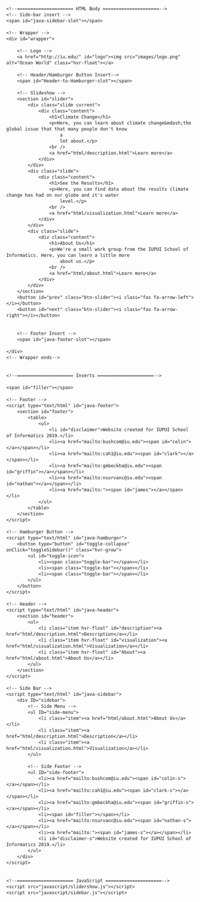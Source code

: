 <!DOCTYPE html>
<html lang="en">

<head>
    <meta charset="UTF-8">
    <meta name="viewport" content="width=device-width, initial-scale=1.0">
    <meta http-equiv="X-UA-Compatible" content="ie=edge">
    <title>Ocean World</title>
    <script src="https://kit.fontawesome.com/bd1924c9a2.js" crossorigin="anonymous"></script>
    <link rel="stylesheet" href="css/style-index.css">
    <link rel="stylesheet" href="css/hover.css">
</head>

<body>


    <!--===================== HTML Body =====================-->
    <!-- Side-bar insert -->
    <span id="java-sidebar-slot"></span>

    <!-- Wrapper -->
    <div id="wrapper">

        <!-- Logo -->
        <a href="http://iu.edu/" id="logo"><img src="images/logo.png" alt="Ocean World" class="hvr-float"></a>

        <!-- Header/Hamburger Button Insert-->
        <span id="Header-to-Hamburger-slot"></span>

        <!-- Slideshow -->
        <section id="slider">
            <div class="slide current">
                <div class="content">
                    <h1>Climate Change</h1>
                    <p>Here, you can learn about climate change&mdash;the global issue that that many people don't know
                        a
                        lot about.</p>
                    <br />
                    <a href="html/description.html">Learn more</a>
                </div>
            </div>
            <div class="slide">
                <div class="content">
                    <h1>See the Results</h1>
                    <p>Here, you can find data about the results climate change has had on our globe and it's water
                        level.</p>
                    <br />
                    <a href="html/visualization.html">Learn more</a>
                </div>
            </div>
            <div class="slide">
                <div class="content">
                    <h1>About Us</h1>
                    <p>We're a small work group from the IUPUI School of Informatics. Here, you can learn a little more
                        about us.</p>
                    <br />
                    <a href="html/about.html">Learn more</a>
                </div>
            </div>
        </section>
        <button id="prev" class="btn-slider"><i class="fas fa-arrow-left"></i></button>
        <button id="next" class="btn-slider"><i class="fas fa-arrow-right"></i></button>


        <!-- Footer Insert -->
        <span id="java-footer-slot"></span>

    </div>
    <!-- Wrapper ends-->


    <!--===================== Inserts =====================-->

    <span id="filler"></span>

    <!-- Footer -->
    <script type="text/html" id="java-footer">
        <section id="footer">
            <table>
                <ul>
                    <li id="disclaimer">Website created for IUPUI School of Informatics 2019.</li>
                    <li><a href="mailto:bushcom@iu.edu"><span id="colin"></a></span></li>
                    <li><a href="mailto:cah1@iu.edu"><span id="clark"></a></span></li>
                    <li><a href="mailto:gmbeckha@iu.edu"><span id="griffin"></a></span></li>
                    <li><a href="mailto:nsurvanc@iu.edu"><span id="nathan"></a></span></li>
                    <li><a href="mailto:"><span id="james"></a></span></li>
                </ul>
            </table>
        </section>
    </script>

    <!-- Hamburger Button -->
    <script type="text/html" id="java-hamburger">
        <button type="button" id="toggle-collapse" onClick="toggleSidebar()" class="hvr-grow">
            <ul id="toggle-icon">
                <li><span class="toggle-bar"></span></li>
                <li><span class="toggle-bar"></span></li>
                <li><span class="toggle-bar"></span></li>
            </ul>
        </button>
    </script>

    <!-- Header -->
    <script type="text/html" id="java-header">
        <section id="header">
            <ul>
                <li class="item hvr-float" id="description"><a href="html/description.html">Description</a></li>
                <li class="item hvr-float" id="visualization"><a href="html/visualization.html">Visualization</a></li>
                <li class="item hvr-float" id="About"><a href="html/about.html">About Us</a></li>
            </ul>
        </section>
    </script>

    <!-- Side Bar -->
    <script type="text/html" id="java-sidebar">
        <div ID="sidebar">
            <!-- Side Menu -->
            <ul ID="side-menu">
                <li class="item"><a href="html/about.html">About Us</a></li>
                <li class="item"><a href="html/description.html">Description</a></li>
                <li class="item"><a href="html/visualization.html">Visualization</a></li>
            </ul>

            <!-- Side Footer -->
            <ul ID="side-footer">
                <li><a href="mailto:bushcom@iu.edu"><span id="colin-s"></a></span></li>
                <li><a href="mailto:cah1@iu.edu"><span id="clark-s"></a></span></li>
                <li><a href="mailto:gmbeckha@iu.edu"><span id="griffin-s"></a></span></li>
                <li><span id="filler"></span></li>
                <li><a href="mailto:nsurvanc@iu.edu"><span id="nathan-s"></a></span></li>
                <li><a href="mailto:"><span id="james-s"></a></span></li>
                <li id="disclaimer-s">Website created for IUPUI School of Informatics 2019.</li>
            </ul>
        </div>
    </script>


    <!--===================== JavaScript =====================-->
    <script src="javascript/slidershow.js"></script>
    <script src="javascript/sidebar.js"></script>

</body>

</html>